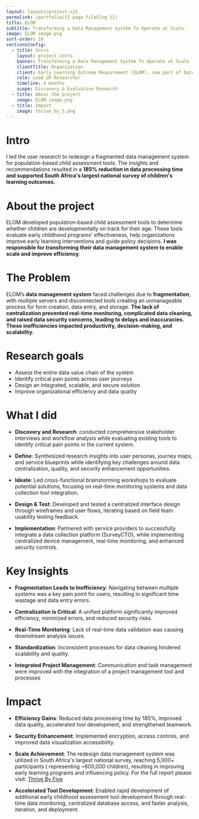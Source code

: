 ```yaml
---
layout: layouts/project.njk
permalink: /portfolio/{{ page.fileSlug }}/
title: ELOM
subtitle: Transforming a Data Management System To Operate at Scale.
image: ELOM image.png
sort-order: 10
sectionsConfig:
  - title: Intro
    layout: project_intro
    banner: Transforming a Data Management System To Operate at Scale
    clientTitle: Organization
    client: Early Learning Outcome Measurement (ELOM), now part of DataDrive2030
    role: Lead UX Researcher
    timeline: 4 months
    scope: Discovery & Evaluative Research
  - title: About the project
    image: ELOM image.png
  - title: Impact
    image: thrive_by_5.png
---
```


# Intro
I led the user research to redesign a fragmented data management system for population-based child assessment tools. The insights and recommendations resulted in a **185% reduction in data processing time and supported South Africa's largest national survey of children's learning outcomes.**


# About the project
ELOM developed population-based child assessment tools to determine whether children are developmentally on track for their age. These tools evaluate early childhood programs' effectiveness, help organizations improve early learning interventions and guide policy decisions. **I was responsible for transforming their data management system to enable scale and improve efficiency**.


# The Problem
ELOM’s **data management system** faced challenges due to **fragmentation**, with multiple servers and disconnected tools creating an unmanageable process for form creation, data entry, and storage. **The lack of centralization prevented real-time monitoring, complicated data cleaning, and raised data security concerns, leading to delays and inaccuracies. These inefficiencies impacted productivity, decision-making, and scalability.** 

# Research goals
- Assess the entire data value chain of the system
- Identify critical pain points across user journeys
- Design an integrated, scalable, and secure solution
- Improve organizational efficiency and data quality


# What I did
- **Discovery and Research**: conducted comprehensive stakeholder interviews and workflow analysis while evaluating existing tools to identify critical pain points in the current system.
  
- **Define**: Synthesized research insights into user personas, journey maps, and service blueprints while identifying key challenges around data centralization, quality, and security enhancement opportunities.
  
- **Ideate**: Led cross-functional brainstorming workshops to evaluate potential solutions, focusing on real-time monitoring systems and data collection tool integration.
  
- **Design & Test**: Developed and tested a centralized interface design through wireframes and user flows, iterating based on field team usability testing feedback.
  
- **Implementation**: Partnered with service providers to successfully integrate a data collection platform (SurveyCTO), while implementing centralized device management, real-time monitoring, and enhanced security controls.

# Key Insights
- **Fragmentation Leads to Inefficiency**: Navigating between multiple systems was a key pain point for users, resulting in significant time wastage and data entry errors.
  
- **Centralization is Critical**: A unified platform significantly improved efficiency, minimized errors, and reduced security risks.
  
- **Real-Time Monitoring**: Lack of real-time data validation was causing downstream analysis issues.
  
- **Standardization**: Inconsistent processes for data cleaning hindered scalability and quality.
  
- **Integrated Project Management**: Communication and task management were improved with the integration of a project management tool and processes

# Impact
- **Efficiency Gains**: Reduced data processing time by 185%, improved data quality, accelerated tool development, and strengthened teamwork.
   
- **Security Enhancement**: Implemented encryption, access controls, and improved data visualization accessibility.
   
- **Scale Achievement**: The redesign data management system was utilized in South Africa's largest national survey, reaching 5,000+ participants ( representing ~600,000 children), resulting in improving early learning programs and influencing policy. For the full report please visit: [Thrive By Five](https://thrivebyfive.co.za/)
   
- **Accelerated Tool Development**: Enabled rapid development of additional early childhood assessment tool development through real-time data monitoring, centralized database access, and faster analysis, iteration, and deployment.
